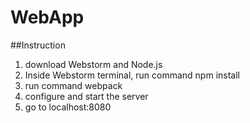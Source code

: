 # WebApp

##Instruction
1. download Webstorm and Node.js
2. Inside Webstorm terminal, run command npm install
3. run command webpack
4. configure and start the server
5. go to localhost:8080
